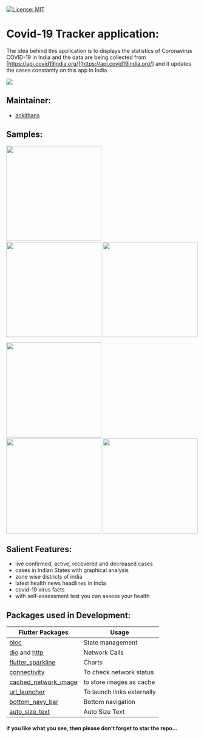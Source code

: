 [![License: MIT](https://img.shields.io/badge/License-MIT-yellow.svg)](https://opensource.org/licenses/MIT)

# Covid-19 Tracker application:

The idea behind this application is to displays the statistics of Coronavirus COVID-19 in India and the data are being collected from [https://api.covid19india.org/](https://api.covid19india.org/) and it updates the cases constantly on this app in India.

<img src="https://github.com/ankithans/Covid-19-Tracker/blob/master/mockup/COVID.PNG" >

## Maintainer:

- [ankithans](https://github.com/ankithans)

## Samples:

<img src="https://raw.githubusercontent.com/tushar821999/Covid-19-Tracker/master/Screenshots/Screenshot_20200711-195736.jpg" width="250"> &nbsp;&nbsp;&nbsp;&nbsp; <img src="https://github.com/tushar821999/Covid-19-Tracker/blob/master/Screenshots/Screenshot_20200711-195748.jpg?raw=true" width="250" style="float:right"> &nbsp;&nbsp;&nbsp;&nbsp; &nbsp;&nbsp;&nbsp;&nbsp; <img src="https://github.com/tushar821999/Covid-19-Tracker/blob/master/Screenshots/Screenshot_20200711-195756.jpg?raw=true" width="250">

<img src="https://github.com/tushar821999/Covid-19-Tracker/blob/master/Screenshots/Screenshot_20200711-195813.jpg?raw=true" width="250"> &nbsp;&nbsp;&nbsp;&nbsp; <img src="https://github.com/tushar821999/Covid-19-Tracker/blob/master/Screenshots/Screenshot_20200711-195823.jpg?raw=true" width="250" style="float:right"> &nbsp;&nbsp;&nbsp;&nbsp; &nbsp;&nbsp;&nbsp;&nbsp; <img src="https://github.com/tushar821999/Covid-19-Tracker/blob/master/Screenshots/Screenshot_20200711-195853.jpg?raw=true" width="250">

## Salient Features:

- live confirmed, active, recovered and decreased cases
- cases in Indian States with graphical analysis
- zone wise districts of india
- latest health news headlines in India
- covid-19 virus facts
- with self-assessment test you can assess your health

## Packages used in Development:

| Flutter Packages                                                              | Usage                      |
| ----------------------------------------------------------------------------- | -------------------------- |
| [bloc](https://pub.dev/packages/bloc)                                         | State management           |
| [dio](https://pub.dev/packages/dio) and [http](https://pub.dev/packages/http) | Network Calls              |
| [flutter_sparkline](https://pub.dev/packages/flutter_sparkline)               | Charts                     |
| [connectivity](https://pub.dev/packages/connectivity)                         | To check network status    |
| [cached_network_image](https://pub.dev/packages/cached_network_image)         | to store images as cache   |
| [url_launcher](https://pub.dev/packages/url_launcher)                         | To launch links externally |
| [bottom_navy_bar](https://pub.dev/packages/bottom_navy_bar)                   | Bottom navigation          |
| [auto_size_text](https://pub.dev/packages/auto_size_text)                     | Auto Size Text             |

#### if you like what you see, then please don't forget to star the repo...

